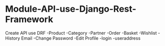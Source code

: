 # Module-API-use-Django-Rest-Framework
Create API use DRF
  -Product
  -Category
  -Partner
  -Order
  -Basket
  -Wishlist
  -History Email
  -Change Password
  -Edit Profile
  -login
  -useraddress
